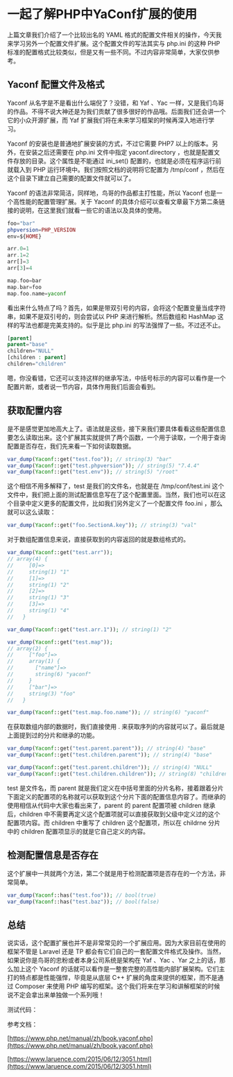 # 一起了解PHP中YaConf扩展的使用

上篇文章我们介绍了一个比较出名的 YAML 格式的配置文件相关的操作，今天我来学习另外一个配置文件扩展。这个配置文件的写法其实与 php.ini 的这种 PHP 标准的配置格式比较类似，但是又有一些不同。不过内容非常简单，大家仅供参考。

## Yaconf 配置文件及格式

Yaconf 从名字是不是看出什么端倪了？没错，和 Yaf 、Yac 一样，又是我们鸟哥的作品。不得不说大神还是为我们贡献了很多很好的作品哦。后面我们还会讲一个它的小众开源扩展，而 Yaf 扩展我们将在未来学习框架的时候再深入地进行学习。

Yaconf 的安装也是普通地扩展安装的方式，不过它需要 PHP7 以上的版本。另外，在安装之后还需要在 php.ini 文件中指定 yaconf.directory ，也就是配置文件存放的目录。这个属性是不能通过 ini_set() 配置的，也就是必须在程序运行前就载入到 PHP 运行环境中。我们按照文档的说明将它配置为 /tmp/conf ，然后在这个目录下建立自己需要的配置文件就可以了。

Yaconf 的语法非常简洁，同样地，鸟哥的作品都主打性能，所以 Yaconf 也是一个高性能的配置管理扩展。关于 Yaconf 的具体介绍可以查看文章最下方第二条链接的说明，在这里我们就看一些它的语法以及具体的使用。

```php
foo="bar"
phpversion=PHP_VERSION
env=${HOME}

arr.0=1
arr.1=2
arr[]=3
arr[3]=4

map.foo=bar
map.bar=foo
map.foo.name=yaconf
```

看出来什么特点了吗？首先，如果是带双引号的内容，会将这个配置变量当成字符串，如果不是双引号的，则会尝试以 PHP 来进行解析。然后数组和 HashMap 这样的写法也都是完美支持的。似乎是比 php.ini 的写法强悍了一些。不过还不止。

```php
[parent]
parent="base"
children="NULL"
[children : parent]
children="children"
```

嗯，你没看错，它还可以支持这样的继承写法，中括号标示的内容可以看作是一个配置片断，或者说一节内容，具体作用我们后面会看到。

## 获取配置内容

是不是感觉更加地高大上了。语法就是这些，接下来我们要具体看看这些配置信息要怎么读取出来。这个扩展其实就提供了两个函数，一个用于读取，一个用于查询配置是否存在，我们先来看一下如何读取数据。

```php
var_dump(Yaconf::get("test.foo")); // string(3) "bar"
var_dump(Yaconf::get("test.phpversion")); // string(5) "7.4.4"
var_dump(Yaconf::get("test.env")); // string(5) "/root"
```

这个相信不用多解释了，test 是我们的文件名，也就是在 /tmp/conf/test.ini 这个文件中，我们把上面的测试配置信息写在了这个配置里面。当然，我们也可以在这个目录中定义更多的配置文件，比如我们另外定义了一个配置文件 foo.ini ，那么就可以这么读取：

```php
var_dump(Yaconf::get("foo.SectionA.key")); // string(3) "val"
```

对于数组配置信息来说，直接获取到的内容返回的就是数组格式的。

```php
var_dump(Yaconf::get("test.arr"));
// array(4) {
//     [0]=>
//     string(1) "1"
//     [1]=>
//     string(1) "2"
//     [2]=>
//     string(1) "3"
//     [3]=>
//     string(1) "4"
//   }

var_dump(Yaconf::get("test.arr.1")); // string(1) "2"

var_dump(Yaconf::get("test.map"));
// array(2) {
//     ["foo"]=>
//     array(1) {
//       ["name"]=>
//       string(6) "yaconf"
//     }
//     ["bar"]=>
//     string(3) "foo"
//   }

var_dump(Yaconf::get("test.map.foo.name")); // string(6) "yaconf"
```

在获取数组内部的数据时，我们直接使用 . 来获取序列的内容就可以了。最后就是上面提到过的分片和继承的功能。

```php
var_dump(Yaconf::get("test.parent.parent")); // string(4) "base"
var_dump(Yaconf::get("test.children.parent")); // string(4) "base"

var_dump(Yaconf::get("test.parent.children")); // string(4) "NULL"
var_dump(Yaconf::get("test.children.children")); // string(8) "children"
```

test 是文件名，而 parent 就是我们定义在中括号里面的分片名称，接着跟着分片下面定义的配置项的名称就可以获取到这个分片下面的配置信息内容了。而继承的使用相信从代码中大家也看出来了，parent 的 parent 配置项被 children 继承后，children 中不需要再定义这个配置项就可以直接获取到父级中定义过的这个配置项内容。而 children 中重写了 children 这个配置项，所以在 childrne 分片中的 children 配置项显示的就是它自己定义的内容。

## 检测配置信息是否存在

这个扩展中一共就两个方法，第二个就是用于检测配置项是否存在的一个方法，非常简单。

```php
var_dump(Yaconf::has("test.foo")); // bool(true)
var_dump(Yaconf::has("test.baz")); // bool(false)
```

## 总结

说实话，这个配置扩展也并不是非常常见的一个扩展应用。因为大家目前在使用的框架不管是 Laravel 还是 TP 都会有它们自己的一套配置文件格式及操作。当然，如果说你是鸟哥的忠粉或者本身公司系统是架构在 Yaf 、Yac 、Yar 之上的话，那么加上这个 Yaconf 的话就可以看作是一整套完整的高性能内部扩展架构。它们主打的特点都是性能强悍，毕竟是从底层 C++ 扩展的角度来提供的框架，而不是通过 Composer 来使用 PHP 编写的框架。这个我们将来在学习和讲解框架的时候说不定会拿出来单独做一个系列哦！

测试代码：

参考文档：

[https://www.php.net/manual/zh/book.yaconf.php](https://www.php.net/manual/zh/book.yaconf.php)

[https://www.laruence.com/2015/06/12/3051.html](https://www.laruence.com/2015/06/12/3051.html)